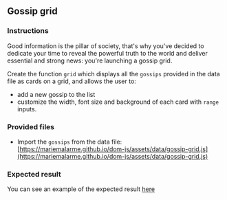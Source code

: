 ## Gossip grid

### Instructions

Good information is the pillar of society, that's why you've decided to dedicate your time to reveal the powerful truth to the world and deliver essential and strong news: you're launching a gossip grid.

Create the function `grid` which displays all the `gossips` provided in the data file as cards on a grid, and allows the user to:

- add a new gossip to the list
- customize the width, font size and background of each card with `range` inputs.

### Provided files

- Import the `gossips` from the data file: [https://mariemalarme.github.io/dom-js/assets/data/gossip-grid.js](https://mariemalarme.github.io/dom-js/assets/data/gossip-grid.js)

### Expected result

You can see an example of the expected result [here](https://youtu.be/nbR2eHBqTxU)
